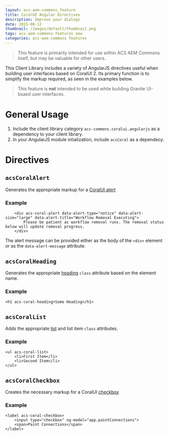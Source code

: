 ```yaml
---
layout: acs-aem-commons_feature
title: CoralUI Angular Directives
description: Improve your dialogs
date: 2015-08-12
thumbnail: /images/default/thumbnail.png
tags: acs-aem-commons-features new
categories: acs-aem-commons features
---
```


> This feature is primarily intended for use within ACS AEM Commons itself, but may be valuable for other users.

This Client Library includes a variety of AngularJS directives useful when building user interfaces based on CoralUI 2. Its primary function is to simplify the markup required, as seen in the examples below.

> This feature is **not** intended to be used while building Granite UI-bsaed user interfaces.

# General Usage

1. Include the client library category `acs-commons.coralui.angularjs` as a dependency to your client library.
2. In your AngularJS module intialization, include `acsCoral` as a dependecy.

# Directives

## `acsCoralAlert`

Generates the appropriate markup for a [CoralUI alert](http://docs.adobe.com/docs/en/aem/6-0/develop/ref/coral-ui/docs/2.1.2-aem600-015/alert.html)

### Example

        <div acs-coral-alert data-alert-type="notice" data-alert-size="large" data-alert-title="Workflow Removal Executing">
            Please be patient as workflow removal runs. The removal status below will update removal progress.
        </div>

The alert message can be provided either as the body of the `<div>` element or as the `data-alert-message` attribute.

## `acsCoralHeading`

Generates the appropriate [heading](http://docs.adobe.com/docs/en/aem/6-0/develop/ref/coral-ui/docs/2.1.2-aem600-015/heading.html) `class` attribute based on the element name.

### Example

    <h1 acs-coral-heading>Some Heading</h1>

## `acsCoralList`

Adds the appropriate [list](http://docs.adobe.com/docs/en/aem/6-0/develop/ref/coral-ui/docs/2.1.2-aem600-015/list.html) and list item `class` attributes.

### Example

    <ul acs-coral-list>
        <li>First Item</li>
        <li>Second Item</li>
    </ul>    

## `acsCoralCheckbox`

Creates the necessary markup for a CoralUI [checkbox](http://docs.adobe.com/docs/en/aem/6-0/develop/ref/coral-ui/docs/2.1.2-aem600-015/checkbox.html)

### Example

    <label acs-coral-checkbox>
        <input type="checkbox" ng-model="app.paintConnections">
        <span>Paint Connections</span>
    </label>